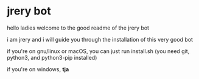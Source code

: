 # jrery bot

hello ladies welcome to the good readme of the jrery bot

i am jrery and i will guide you through the installation of this very good bot

if you're on gnu/linux or macOS, you can just run install.sh (you need git, python3, and python3-pip installed)

if you're on windows, **tja**